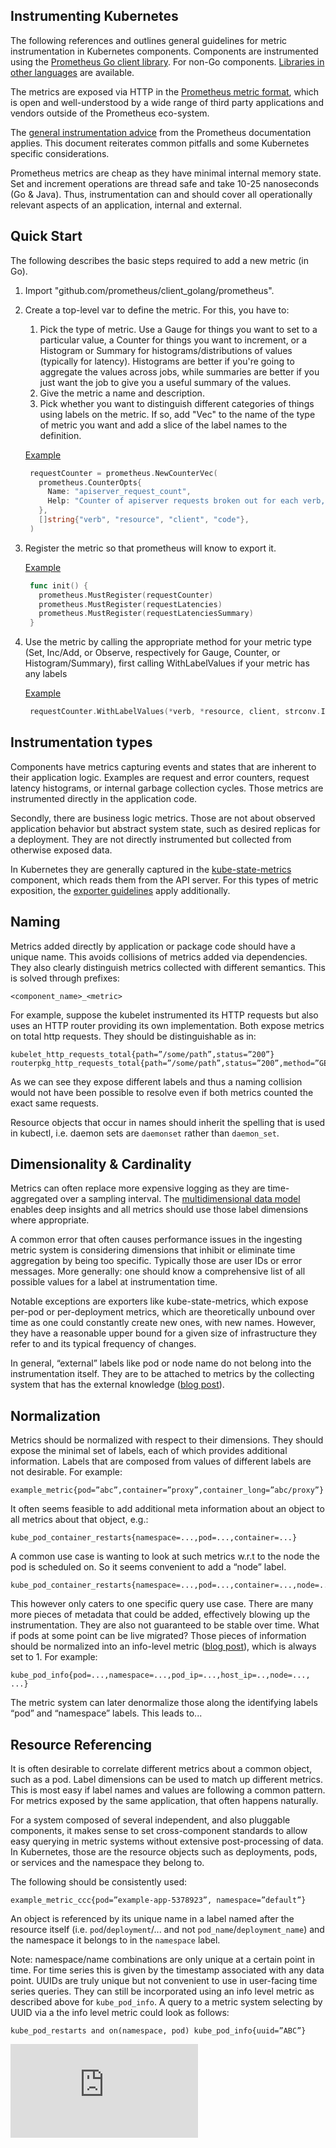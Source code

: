 ## Instrumenting Kubernetes

The following references and outlines general guidelines for metric instrumentation
in Kubernetes components. Components are instrumented using the
[Prometheus Go client library](https://github.com/prometheus/client_golang). For non-Go
components. [Libraries in other languages](https://prometheus.io/docs/instrumenting/clientlibs/)
are available.

The metrics are exposed via HTTP in the
[Prometheus metric format](https://prometheus.io/docs/instrumenting/exposition_formats/),
which is open and well-understood by a wide range of third party applications and vendors
outside of the Prometheus eco-system.

The [general instrumentation advice](https://prometheus.io/docs/practices/instrumentation/)
from the Prometheus documentation applies. This document reiterates common pitfalls and some
Kubernetes specific considerations.

Prometheus metrics are cheap as they have minimal internal memory state. Set and increment
operations are thread safe and take 10-25 nanoseconds (Go &amp; Java).
Thus, instrumentation can and should cover all operationally relevant aspects of an application,
internal and external.

## Quick Start

The following describes the basic steps required to add a new metric (in Go).

1. Import "github.com/prometheus/client_golang/prometheus".

2. Create a top-level var to define the metric. For this, you have to:

    1. Pick the type of metric. Use a Gauge for things you want to set to a
particular value, a Counter for things you want to increment, or a Histogram or
Summary for histograms/distributions of values (typically for latency).
Histograms are better if you're going to aggregate the values across jobs, while
summaries are better if you just want the job to give you a useful summary of
the values.
    2. Give the metric a name and description.
    3. Pick whether you want to distinguish different categories of things using
labels on the metric. If so, add "Vec" to the name of the type of metric you
want and add a slice of the label names to the definition.

   [Example](https://github.com/kubernetes/kubernetes/blob/cd3299307d44665564e1a5c77d0daa0286603ff5/pkg/apiserver/apiserver.go#L53)
   ```go
    requestCounter = prometheus.NewCounterVec(
      prometheus.CounterOpts{
        Name: "apiserver_request_count",
        Help: "Counter of apiserver requests broken out for each verb, API resource, client, and HTTP response code.",
      },
      []string{"verb", "resource", "client", "code"},
    )
   ```

3. Register the metric so that prometheus will know to export it.

   [Example](https://github.com/kubernetes/kubernetes/blob/cd3299307d44665564e1a5c77d0daa0286603ff5/pkg/apiserver/apiserver.go#L78)
   ```go
    func init() {
      prometheus.MustRegister(requestCounter)
      prometheus.MustRegister(requestLatencies)
      prometheus.MustRegister(requestLatenciesSummary)
    }
   ```

4. Use the metric by calling the appropriate method for your metric type (Set,
Inc/Add, or Observe, respectively for Gauge, Counter, or Histogram/Summary),
first calling WithLabelValues if your metric has any labels

   [Example](https://github.com/kubernetes/kubernetes/blob/cd3299307d44665564e1a5c77d0daa0286603ff5/pkg/apiserver/apiserver.go#L87)
   ```go
  	requestCounter.WithLabelValues(*verb, *resource, client, strconv.Itoa(*httpCode)).Inc()
   ```


## Instrumentation types

Components have metrics capturing events and states that are inherent to their
application logic. Examples are request and error counters, request latency
histograms, or internal garbage collection cycles. Those metrics are instrumented
directly in the application code.

Secondly, there are business logic metrics. Those are not about observed application
behavior but abstract system state, such as desired replicas for a deployment.
They are not directly instrumented but collected from otherwise exposed data.

In Kubernetes they are generally captured in the [kube-state-metrics](https://github.com/kubernetes/kube-state-metrics)
component, which reads them from the API server.
For this types of metric exposition, the
[exporter guidelines](https://prometheus.io/docs/instrumenting/writing_exporters/)
apply additionally.

## Naming 

Metrics added directly by application or package code should have a unique name. 
This avoids collisions of metrics added via dependencies. They also clearly
distinguish metrics collected with different semantics. This is solved through
prefixes:

```
<component_name>_<metric>
```

For example, suppose the kubelet instrumented its HTTP requests but also uses
an HTTP router providing its own implementation. Both expose metrics on total
http requests. They should be distinguishable as in:

```
kubelet_http_requests_total{path=”/some/path”,status=”200”}
routerpkg_http_requests_total{path=”/some/path”,status=”200”,method=”GET”}
```

As we can see they expose different labels and thus a naming collision would
not have been possible to resolve even if both metrics counted the exact same
requests.

Resource objects that occur in names should inherit the spelling that is used
in kubectl, i.e. daemon sets are `daemonset` rather than `daemon_set`.

## Dimensionality & Cardinality

Metrics can often replace more expensive logging as they are time-aggregated
over a sampling interval. The [multidimensional data model](https://prometheus.io/docs/concepts/data_model/)
enables deep insights and all metrics should use those label dimensions
where appropriate.

A common error that often causes performance issues in the ingesting metric
system is considering dimensions that inhibit or eliminate time aggregation
by being too specific. Typically those are user IDs or error messages.
More generally: one should know a comprehensive list of all possible values
for a label at instrumentation time.

Notable exceptions are exporters like kube-state-metrics, which expose per-pod
or per-deployment metrics, which are theoretically unbound over time as one could
constantly create new ones, with new names. However, they have
a reasonable upper bound for a given size of infrastructure they refer to and
its typical frequency of changes.

In general, “external” labels like pod or node name do not belong into the
instrumentation itself. They are to be attached to metrics by the collecting
system that has the external knowledge ([blog post](https://www.robustperception.io/target-labels-are-for-life-not-just-for-christmas/)).

## Normalization

Metrics should be normalized with respect to their dimensions. They should
expose the minimal set of labels, each of which provides additional information.
Labels that are composed from values of different labels are not desirable.
For example:

```
example_metric{pod=”abc”,container=”proxy”,container_long=”abc/proxy”}
```

It often seems feasible to add additional meta information about an object
to all metrics about that object, e.g.:

```
kube_pod_container_restarts{namespace=...,pod=...,container=...}
```

A common use case is wanting to look at such metrics w.r.t to the node the
pod is scheduled on. So it seems convenient to add a “node” label.

```
kube_pod_container_restarts{namespace=...,pod=...,container=...,node=...}
```

This however only caters to one specific query use case. There are many more
pieces of metadata that could be added, effectively blowing up the instrumentation.
They are also not guaranteed to be stable over time. What if pods at some
point can be live migrated?
Those pieces of information should be normalized into an info-level metric
([blog post](https://www.robustperception.io/exposing-the-software-version-to-prometheus/)),
which is always set to 1. For example:

```
kube_pod_info{pod=...,namespace=...,pod_ip=...,host_ip=..,node=..., ...}
```

The metric system can later denormalize those along the identifying labels
“pod” and “namespace” labels. This leads to...

## Resource Referencing

It is often desirable to correlate different metrics about a common object,
such as a pod. Label dimensions can be used to match up different metrics.
This is most easy if label names and values are following a common pattern.
For metrics exposed by the same application, that often happens naturally.

For a system composed of several independent, and also pluggable components,
it makes sense to set cross-component standards to allow easy querying in
metric systems without extensive post-processing of data.
In Kubernetes, those are the resource objects such as deployments,
pods, or services and the namespace they belong to.

The following should be consistently used:

```
example_metric_ccc{pod=”example-app-5378923”, namespace=”default”}
```

An object is referenced by its unique name in a label named after the resource
itself (i.e. `pod`/`deployment`/... and not `pod_name`/`deployment_name`)
and the namespace it belongs to in the `namespace` label.

Note: namespace/name combinations are only unique at a certain point in time.
For time series this is given by the timestamp associated with any data point.
UUIDs are truly unique but not convenient to use in user-facing time series
queries.
They can still be incorporated using an info level metric as described above for
`kube_pod_info`. A query to a metric system selecting by UUID via a the info level
metric could look as follows:

```
kube_pod_restarts and on(namespace, pod) kube_pod_info{uuid=”ABC”}
```



<!-- BEGIN MUNGE: GENERATED_ANALYTICS -->
[![Analytics](https://kubernetes-site.appspot.com/UA-36037335-10/GitHub/docs/devel/instrumentation.md?pixel)]()
<!-- END MUNGE: GENERATED_ANALYTICS -->
